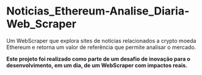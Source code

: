 # Noticias_Ethereum-Analise_Diaria-Web_Scraper
Um WebScraper que explora sites de notícias relacionados a crypto moeda Ethereum e retorna um valor de referência que permite analisar o mercado.

**Este projeto foi realizado como parte de um desafio de inovação para o desenvolvimento, em um dia, de um WebScraper com impactos reais.**
